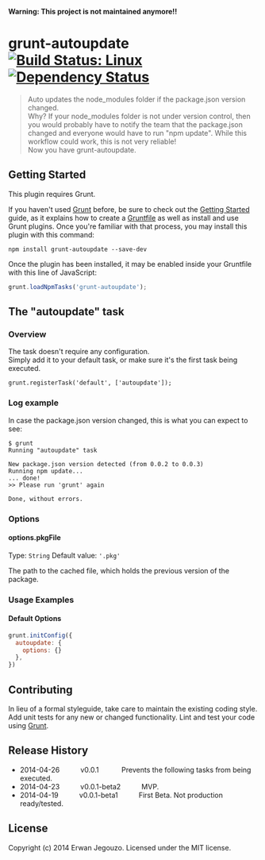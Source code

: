 **Warning: This project is not maintained anymore!!**

# grunt-autoupdate [![Build Status: Linux](https://travis-ci.org/erwanjegouzo/grunt-autoupdate.png?branch=master)](https://travis-ci.org/erwanjegouzo/grunt-autoupdate) [![Dependency Status](https://david-dm.org/erwanjegouzo/grunt-autoupdate.png)](https://david-dm.org/erwanjegouzo/grunt-autoupdate.png)

> Auto updates the node_modules folder if the package.json version changed.  
Why? If your node_modules folder is not under version control, then you would probably have to notify the team that the package.json changed and everyone would have to run "npm update". While this workflow could work, this is not very reliable!  
Now you have grunt-autoupdate.


## Getting Started
This plugin requires Grunt.

If you haven't used [Grunt](http://gruntjs.com/) before, be sure to check out the [Getting Started](http://gruntjs.com/getting-started) guide, as it explains how to create a [Gruntfile](http://gruntjs.com/sample-gruntfile) as well as install and use Grunt plugins. Once you're familiar with that process, you may install this plugin with this command:

```shell
npm install grunt-autoupdate --save-dev
```

Once the plugin has been installed, it may be enabled inside your Gruntfile with this line of JavaScript:

```js
grunt.loadNpmTasks('grunt-autoupdate');
```



## The "autoupdate" task

### Overview
The task doesn't require any configuration.  
Simply add it to your default task, or make sure it's the first task being executed.

```
grunt.registerTask('default', ['autoupdate']);
```

### Log example
In case the package.json version changed, this is what you can expect to see:
```
$ grunt
Running "autoupdate" task

New package.json version detected (from 0.0.2 to 0.0.3)
Running npm update...
... done!
>> Please run 'grunt' again

Done, without errors.
```

### Options

#### options.pkgFile
Type: `String`
Default value: `'.pkg'`

The path to the cached file, which holds the previous version of the package.

### Usage Examples

#### Default Options

```js
grunt.initConfig({
  autoupdate: {
    options: {}
  },
})
```

## Contributing
In lieu of a formal styleguide, take care to maintain the existing coding style. Add unit tests for any new or changed functionality. Lint and test your code using [Grunt](http://gruntjs.com/).

## Release History
 * 2014-04-26   v0.0.1         Prevents the following tasks from being executed.
 * 2014-04-23   v0.0.1-beta2   MVP.
 * 2014-04-19   v0.0.1-beta1   First Beta. Not production ready/tested.

## License
Copyright (c) 2014 Erwan Jegouzo. Licensed under the MIT license.
